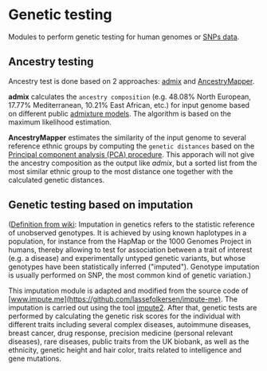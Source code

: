 # Genetic testing

Modules to perform genetic testing for human genomes or [SNPs data](https://github.com/trvinh/genomes-io-prj/tree/master/example_input).
## Ancestry testing
Ancestry test is done based on 2 approaches: [admix](https://github.com/stevenliuyi/admix) and [AncestryMapper](https://cran.r-project.org/web/packages/AncestryMapper/vignettes/AncestryMapper2.0.html).

**admix** calculates the `ancestry composition` (e.g. 48.08% North European, 17.77% Mediterranean, 10.21% East African, etc.) for input genome based on different public [admixture models](https://en.wikipedia.org/wiki/Genetic_admixture). The algorithm is based on the maximum likelihood estimation.

**AncestryMapper** estimates the similarity of the input genome to several reference ethnic groups by computing the `genetic distances` based on the [Principal component analysis (PCA) procedure](https://en.wikipedia.org/wiki/Principal_component_analysis). This apporach will not give the ancestry composition as the output like *admix*, but a sorted list from the most similar ethnic group to the most distance one together with the calculated genetic distances.

## Genetic testing based on imputation

([Definition from wiki](https://en.wikipedia.org/wiki/Imputation_(genetics)): Imputation in genetics refers to the statistic reference of unobserved genotypes. It is achieved by using known haplotypes in a population, for instance from the HapMap or the 1000 Genomes Project in humans, thereby allowing to test for association between a trait of interest (e.g. a disease) and experimentally untyped genetic variants, but whose genotypes have been statistically inferred ("imputed"). Genotype imputation is usually performed on SNP, the most common kind of genetic variation.)

This imputation module is adapted and modified from the source code of [www.impute.me](https://github.com/lassefolkersen/impute-me). The imputation is carried out using the tool [impute2](https://mathgen.stats.ox.ac.uk/impute/impute_v2.html). After that, genetic tests are performed by calculating the genetic risk scores for the individual with different traits including several complex diseases, autoimmune diseases, breast cancer, drug response, precision medicine (personal relevant diseases), rare diseases, public traits from the UK biobank, as well as the ethnicity, genetic height and hair color, traits related to intelligence and gene mutations.
